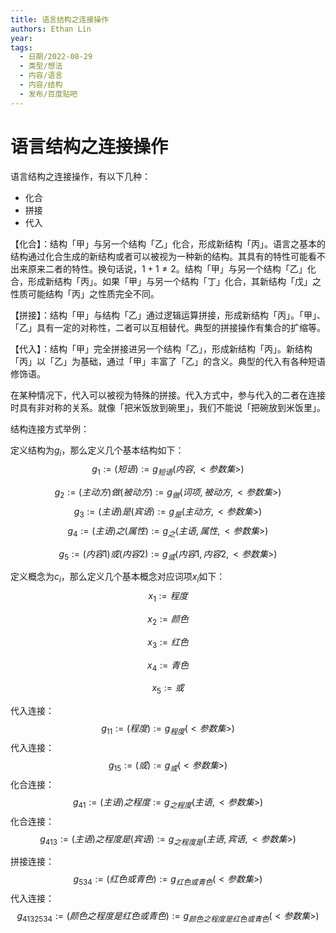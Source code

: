 ```yaml
---
title: 语言结构之连接操作
authors: Ethan Lin
year:
tags:
  - 日期/2022-08-29 
  - 类型/想法 
  - 内容/语言 
  - 内容/结构 
  - 发布/百度贴吧 
---
```



# 语言结构之连接操作






语言结构之连接操作，有以下几种：
- 化合
- 拼接
- 代入

【化合】：结构「甲」与另一个结构「乙」化合，形成新结构「丙」。语言之基本的结构通过化合生成的新结构或者可以被视为一种新的结构。其具有的特性可能看不出来原来二者的特性。换句话说，$1+1 \neq 2$。结构「甲」与另一个结构「乙」化合，形成新结构「丙」。如果「甲」与另一个结构「丁」化合，其新结构「戊」之性质可能结构「丙」之性质完全不同。

【拼接】：结构「甲」与结构「乙」通过逻辑运算拼接，形成新结构「丙」。「甲」、「乙」具有一定的对称性，二者可以互相替代。典型的拼接操作有集合的扩缩等。

【代入】：结构「甲」完全拼接进另一个结构「乙」，形成新结构「丙」。新结构「丙」以「乙」为基础，通过「甲」丰富了「乙」的含义。典型的代入有各种短语修饰语。

在某种情况下，代入可以被视为特殊的拼接。代入方式中，参与代入的二者在连接时具有非对称的关系。就像「把米饭放到碗里」，我们不能说「把碗放到米饭里」。

结构连接方式举例：

定义结构为$g_{i}$，那么定义几个基本结构如下：
$$
\begin{equation}
g_{1}
:=
(短语)
:=
g_{短语}(内容,<参数集>)
\end{equation}
$$

$$
\begin{equation}
g_{2}
:=
(主动方)做(被动方)
:=
g_{做}(词项,被动方,<参数集>)
\end{equation}
$$
$$
\begin{equation}
g_{3}
:=
(主语)是(宾语)
:=
g_{是}(主动方,<参数集>)
\end{equation}
$$
$$
\begin{equation}
g_{4}
:=
(主语)之(属性)
:=
g_{之}(主语,属性,<参数集>)
\end{equation}
$$

$$
\begin{equation}
g_{5}
:=
(内容1)或(内容2)
:=
g_{或}(内容1,内容2,<参数集>)
\end{equation}
$$



定义概念为$c_{i}$，那么定义几个基本概念对应词项$x_{i}$如下：
$$
\begin{equation}
x_{1}
:=
程度
\end{equation}
$$

$$
\begin{equation}
x_{2}
:=
颜色
\end{equation}
$$

$$
\begin{equation}
x_{3}
:=
红色
\end{equation}
$$

$$
\begin{equation}
x_{4}
:=
青色
\end{equation}
$$

$$
\begin{equation}
x_{5}
:=
或
\end{equation}
$$

代入连接：
$$
\begin{equation}
g_{11}
:=
(程度)
:=
g_{程度}(<参数集>)
\end{equation}
$$
代入连接：
$$
\begin{equation}
g_{15}
:=
(或)
:=
g_{或}(<参数集>)
\end{equation}
$$
化合连接：
$$
\begin{equation}
g_{41}
:=
(主语)之程度
:=
g_{之程度}(主语,<参数集>)
\end{equation}
$$
化合连接：
$$
\begin{equation}
g_{413}
:=
(主语)之程度是(宾语)
:=
g_{之程度是}(主语,宾语,<参数集>)
\end{equation}
$$

拼接连接：
$$
\begin{equation}
g_{534}
:=
(红色或青色)
:=
g_{红色或青色}(<参数集>)
\end{equation}
$$
代入连接：
$$
\begin{equation}
g_{4132534}
:=
(颜色之程度是红色或青色)
:=
g_{颜色之程度是红色或青色}(<参数集>)
\end{equation}
$$